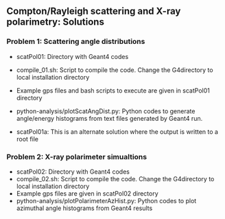 Compton/Rayleigh scattering and X-ray polarimetry: Solutions
------------------------------------------------------------

### Problem 1: Scattering angle distributions

* scatPol01: Directory with Geant4 codes
* compile_01.sh: Script to compile the code. Change the G4directory to local installation directory
* Example gps files and bash scripts to execute are given in scatPol01 directory
* python-analysis/plotScatAngDist.py: Python codes to generate angle/energy histograms from text files generated by Geant4 run.

* scatPol01a: This is an alternate solution where the output is written to a root file


### Problem 2: X-ray polarimeter simualtions

* scatPol02: Directory with Geant4 codes
* compile_02.sh: Script to compile the code. Change the G4directory to local installation directory
* Example gps files are given in scatPol02 directory
* python-analysis/plotPolarimeterAzHist.py: Python codes to plot azimuthal angle histograms from Geant4 results

